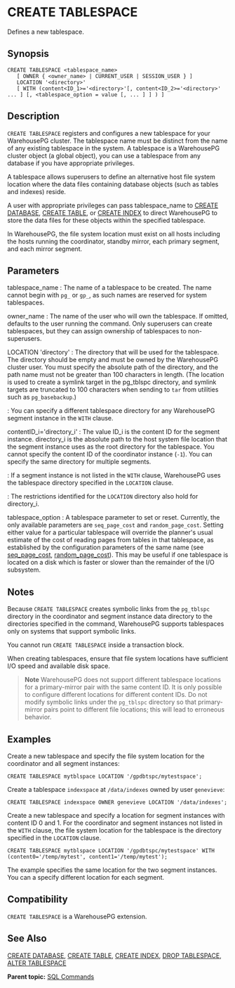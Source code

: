 # CREATE TABLESPACE 

Defines a new tablespace.

## <a id="section2"></a>Synopsis 

``` {#sql_command_synopsis}
CREATE TABLESPACE <tablespace_name>
   [ OWNER { <owner_name> | CURRENT_USER | SESSION_USER } ]
   LOCATION '<directory>' 
   [ WITH (content<ID_1>='<directory>'[, content<ID_2>='<directory>' ... ] [, <tablespace_option = value [, ... ] ] ) ]
```

## <a id="section3"></a>Description 

`CREATE TABLESPACE` registers and configures a new tablespace for your WarehousePG cluster. The tablespace name must be distinct from the name of any existing tablespace in the system. A tablespace is a WarehousePG cluster object \(a global object\), you can use a tablespace from any database if you have appropriate privileges.

A tablespace allows superusers to define an alternative host file system location where the data files containing database objects \(such as tables and indexes\) reside.

A user with appropriate privileges can pass tablespace\_name to [CREATE DATABASE](CREATE_DATABASE.html), [CREATE TABLE](CREATE_TABLE.html), or [CREATE INDEX](CREATE_INDEX.html) to direct WarehousePG to store the data files for these objects within the specified tablespace.

In WarehousePG, the file system location must exist on all hosts including the hosts running the coordinator, standby mirror, each primary segment, and each mirror segment.

## <a id="section4"></a>Parameters 

tablespace\_name
:   The name of a tablespace to be created. The name cannot begin with `pg_` or `gp_`, as such names are reserved for system tablespaces.

owner\_name
:   The name of the user who will own the tablespace. If omitted, defaults to the user running the command. Only superusers can create tablespaces, but they can assign ownership of tablespaces to non-superusers.

LOCATION 'directory'
:   The directory that will be used for the tablespace. The directory should be empty and must be owned by the WarehousePG cluster user. You must specify the absolute path of the directory, and the path name must not be greater than 100 characters in length. \(The location is used to create a symlink target in the pg\_tblspc directory, and symlink targets are truncated to 100 characters when sending to `tar` from utilities such as `pg_basebackup`.\)

:   You can specify a different tablespace directory for any WarehousePG segment instance in the `WITH` clause.

contentID\_i='directory_i'
:   The value ID\_i is the content ID for the segment instance. directory\_i is the absolute path to the host system file location that the segment instance uses as the root directory for the tablespace. You cannot specify the content ID of the coordinator instance \(`-1`\). You can specify the same directory for multiple segments.

:   If a segment instance is not listed in the `WITH` clause, WarehousePG uses the tablespace directory specified in the `LOCATION` clause.

:   The restrictions identified for the `LOCATION` directory also hold for directory\_i.

tablespace\_option
:   A tablespace parameter to set or reset. Currently, the only available parameters are `seq_page_cost` and `random_page_cost`. Setting either value for a particular tablespace will override the planner's usual estimate of the cost of reading pages from tables in that tablespace, as established by the configuration parameters of the same name (see [seq_page_cost](../config_params/guc-list.html#seq_page_cost), [random_page_cost](../config_params/guc-list.html#random_page_cost)). This may be useful if one tablespace is located on a disk which is faster or slower than the remainder of the I/O subsystem.

## <a id="section5"></a>Notes 

Because `CREATE TABLESPACE` creates symbolic links from the `pg_tblspc` directory in the coordinator and segment instance data directory to the directories specified in the command, WarehousePG supports tablespaces only on systems that support symbolic links.

You cannot run `CREATE TABLESPACE` inside a transaction block.

When creating tablespaces, ensure that file system locations have sufficient I/O speed and available disk space.

> **Note** WarehousePG does not support different tablespace locations for a primary-mirror pair with the same content ID. It is only possible to configure different locations for different content IDs. Do not modify symbolic links under the `pg_tblspc` directory so that primary-mirror pairs point to different file locations; this will lead to erroneous behavior.

## <a id="section6"></a>Examples 

Create a new tablespace and specify the file system location for the coordinator and all segment instances:

```
CREATE TABLESPACE mytblspace LOCATION '/gpdbtspc/mytestspace';
```

Create a tablespace `indexspace` at `/data/indexes` owned by user `genevieve`:

```
CREATE TABLESPACE indexspace OWNER genevieve LOCATION '/data/indexes';
```

Create a new tablespace and specify a location for segment instances with content ID 0 and 1. For the coordinator and segment instances not listed in the `WITH` clause, the file system location for the tablespace is the directory specified in the `LOCATION` clause.

```
CREATE TABLESPACE mytblspace LOCATION '/gpdbtspc/mytestspace' WITH (content0='/temp/mytest', content1='/temp/mytest');
```

The example specifies the same location for the two segment instances. You can a specify different location for each segment.

## <a id="section7"></a>Compatibility 

`CREATE TABLESPACE` is a WarehousePG extension.

## <a id="section8"></a>See Also 

[CREATE DATABASE](CREATE_DATABASE.html), [CREATE TABLE](CREATE_TABLE.html), [CREATE INDEX](CREATE_INDEX.html), [DROP TABLESPACE](DROP_TABLESPACE.html), [ALTER TABLESPACE](ALTER_TABLESPACE.html)

**Parent topic:** [SQL Commands](../sql_commands/sql_ref.html)

